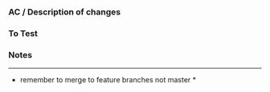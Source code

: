 ### AC / Description of changes


### To Test


### Notes

---
* remember to merge to feature branches not master *


